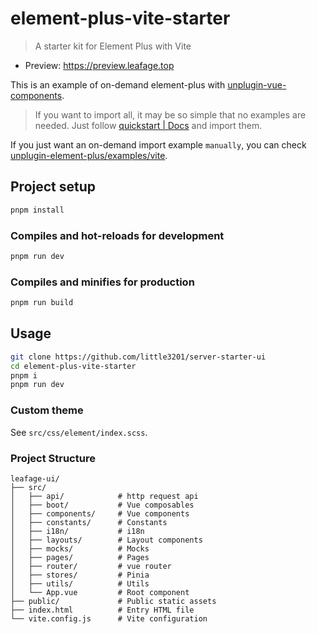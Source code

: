 # element-plus-vite-starter

> A starter kit for Element Plus with Vite

- Preview: <https://preview.leafage.top>

This is an example of on-demand element-plus with [unplugin-vue-components](https://github.com/antfu/unplugin-vue-components).

> If you want to import all, it may be so simple that no examples are needed. Just follow [quickstart | Docs](https://element-plus.org/zh-CN/guide/quickstart.html) and import them.

If you just want an on-demand import example `manually`, you can check [unplugin-element-plus/examples/vite](https://github.com/element-plus/unplugin-element-plus/tree/main/examples/vite).

## Project setup
```bash
pnpm install
```

### Compiles and hot-reloads for development

```bash
pnpm run dev
```

### Compiles and minifies for production

```bash
pnpm run build
```

## Usage

```bash
git clone https://github.com/little3201/server-starter-ui
cd element-plus-vite-starter
pnpm i
pnpm run dev
```

### Custom theme

See `src/css/element/index.scss`.

### Project Structure

```
leafage-ui/
├── src/
│   ├── api/            # http request api
│   ├── boot/           # Vue composables
│   ├── components/     # Vue components
│   ├── constants/      # Constants
│   ├── i18n/           # i18n
│   ├── layouts/        # Layout components
│   ├── mocks/          # Mocks
│   ├── pages/          # Pages
│   ├── router/         # vue router
│   ├── stores/         # Pinia
│   ├── utils/          # Utils
│   └── App.vue         # Root component
├── public/             # Public static assets
├── index.html          # Entry HTML file
└── vite.config.js      # Vite configuration
```
